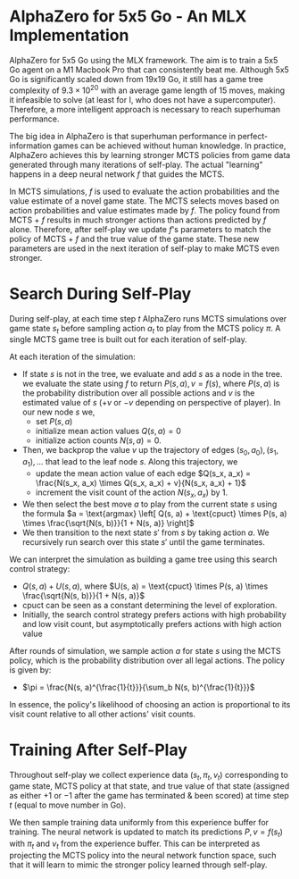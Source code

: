 # AlphaZero for 5x5 Go - An MLX Implementation

AlphaZero for 5x5 Go using the MLX framework. The aim is to train a 5x5 Go agent on a M1 Macbook Pro that can consistently beat me. Although 5x5 Go is significantly scaled down from 19x19 Go, it still has a game tree complexity of $9.3 \times 10^{20}$ with an average game length of 15 moves, making it infeasible to solve (at least for I, who does not have a supercomputer). Therefore, a more intelligent approach is necessary to reach superhuman performance.

The big idea in AlphaZero is that superhuman performance in perfect-information games can be achieved without human knowledge. In practice, AlphaZero achieves this by learning stronger MCTS policies from game data generated through many iterations of self-play. The actual "learning" happens in a deep neural network $f$ that guides the MCTS. 

In MCTS simulations, $f$ is used to evaluate the action probabilities and the value estimate of a novel game state. The MCTS selects moves based on action probabilities and value estimates made by $f$. The policy found from MCTS + $f$ results in much stronger actions than actions predicted by $f$ alone. Therefore, after self-play we update $f$'s parameters to match the policy of MCTS + $f$ and the true value of the game state. These new parameters are used in the next iteration of self-play to make MCTS even stronger. 

# Search During Self-Play

During self-play, at each time step $t$ AlphaZero runs MCTS simulations over game state $s_t$ before sampling action $a_t$ to play from the MCTS policy $\pi$. A single MCTS game tree is built out for each iteration of self-play. 

At each iteration of the simulation: 
- If state $s$ is not in the tree, we evaluate and add $s$ as a node in the tree. we evaluate the state using $f$ to return $P(s, a), v = f(s)$, where $P(s, a)$ is the probability distribution over all possible actions and $v$ is the estimated value of $s$ ($+v$ or $-v$ depending on perspective of player). In our new node $s$ we,  
  - set $P(s, a)$
  - initialize mean action values $Q(s, a) = 0$ 
  - initialize action counts $N(s, a) = 0$. 
- Then, we backprop the value $v$ up the trajectory of edges $(s_0, a_0), (s_1, a_1), \ldots$ that lead to the leaf node $s$. Along this trajectory, we 
  - update the mean action value of each edge $Q(s_x, a_x) = \frac{N(s_x, a_x) \times Q(s_x, a_x) + v}{N(s_x, a_x) + 1}$ 
  - increment the visit count of the action $N(s_x, a_x)$ by 1.     
- We then select the best move $a$ to play from the current state $s$ using the formula $a = \text{argmax} \left[ Q(s, a) + \text{cpuct} \times P(s, a) \times \frac{\sqrt{N(s, b)}}{1 + N(s, a)} \right]$
- We then transition to the next state $s'$ from $s$ by taking action $a$. We recursively run search over this state $s'$ until the game terminates.

We can interpret the simulation as building a game tree using this search control strategy: 
- $Q(s, a) + U(s, a)$, where $U(s, a) = \text{cpuct} \times P(s, a) \times \frac{\sqrt{N(s, b)}}{1 + N(s, a)}$
- $\text{cpuct}$ can be seen as a constant determining the level of exploration.
- Initially, the search control strategy prefers actions with high probability and low visit count, but asymptotically prefers actions with high action value

After rounds of simulation, we sample action $a$ for state $s$ using the MCTS policy, which is the probability distribution over all legal actions. The policy is given by:
- $\pi = \frac{N(s, a)^{\frac{1}{t}}}{\sum_b N(s, b)^{\frac{1}{t}}}$

In essence, the policy's likelihood of choosing an action is proportional to its visit count relative to all other actions' visit counts.

# Training After Self-Play

Throughout self-play we collect experience data $(s_t, \pi_t, v_t)$ corresponding to game state, MCTS policy at that state, and true value of that state (assigned as either $+1$ or $-1$ after the game has terminated & been scored) at time step $t$ (equal to move number in Go). 

We then sample training data uniformly from this experience buffer for training. The neural network is updated to match its predictions $P, v = f(s_t)$ with $\pi_t$ and $v_t$ from the experience buffer. This can be interpreted as projecting the MCTS policy into the neural network function space, such that it will learn to mimic the stronger policy learned through self-play.
